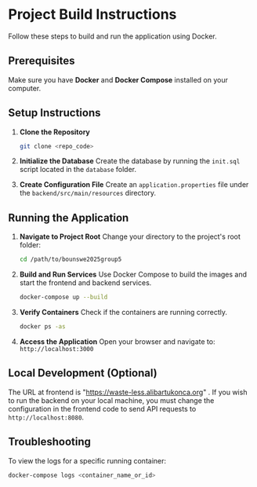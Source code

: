 # Project Build Instructions

Follow these steps to build and run the application using Docker.

## Prerequisites

Make sure you have **Docker** and **Docker Compose** installed on your computer.

## Setup Instructions

1.  **Clone the Repository**
    ```bash
    git clone <repo_code>
    ```

2.  **Initialize the Database**
    Create the database by running the `init.sql` script located in the `database` folder.

3.  **Create Configuration File**
    Create an `application.properties` file under the `backend/src/main/resources` directory.

## Running the Application

1.  **Navigate to Project Root**
    Change your directory to the project's root folder:
    ```bash
    cd /path/to/bounswe2025group5
    ```

2.  **Build and Run Services**
    Use Docker Compose to build the images and start the frontend and backend services.
    ```bash
    docker-compose up --build
    ```

3.  **Verify Containers**
    Check if the containers are running correctly.
    ```bash
    docker ps -as
    ```

4.  **Access the Application**
    Open your browser and navigate to:
    `http://localhost:3000`

## Local Development (Optional)

The URL at frontend is "https://waste-less.alibartukonca.org" . If you wish to run the backend  on your local machine, you must change the configuration in the frontend code to send API requests to `http://localhost:8080`.

## Troubleshooting

To view the logs for a specific running container:
```bash
docker-compose logs <container_name_or_id>
